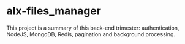# alx-files_manager
This project is a summary of this back-end trimester: authentication, NodeJS, MongoDB, Redis, pagination and background processing.